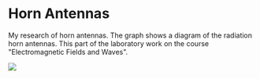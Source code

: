# Horn Antennas

My research of horn antennas. The graph shows a diagram of the radiation horn antennas. This part of the laboratory work on the course "Electromagnetic Fields and Waves".

![](https://upload.wikimedia.org/wikipedia/commons/thumb/9/91/Schwarzbeck_BBHA_9120_D.jpg/1280px-Schwarzbeck_BBHA_9120_D.jpg) 
